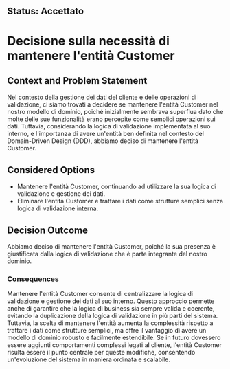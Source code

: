 ## Status: Accettato

# Decisione sulla necessità di mantenere l'entità Customer

## Context and Problem Statement

Nel contesto della gestione dei dati del cliente e delle operazioni di validazione, ci siamo trovati a decidere se mantenere l'entità Customer nel nostro modello di dominio, poiché inizialmente sembrava superflua dato che molte delle sue funzionalità erano percepite come semplici operazioni sui dati. Tuttavia, considerando la logica di validazione implementata al suo interno, e l'importanza di avere un'entità ben definita nel contesto del Domain-Driven Design (DDD), abbiamo deciso di mantenere l'entità Customer.

## Considered Options

* Mantenere l'entità Customer, continuando ad utilizzare la sua logica di validazione e gestione dei dati.
* Eliminare l'entità Customer e trattare i dati come strutture semplici senza logica di validazione interna.

## Decision Outcome

Abbiamo deciso di mantenere l'entità Customer, poiché la sua presenza è giustificata dalla logica di validazione che è parte integrante del nostro dominio.

### Consequences

Mantenere l'entità Customer consente di centralizzare la logica di validazione e gestione dei dati al suo interno. Questo approccio permette anche di garantire che la logica di business sia sempre valida e coerente, evitando la duplicazione della logica di validazione in più parti del sistema. Tuttavia, la scelta di mantenere l'entità aumenta la complessità rispetto a trattare i dati come strutture semplici, ma offre il vantaggio di avere un modello di dominio robusto e facilmente estendibile. Se in futuro dovessero essere aggiunti comportamenti complessi legati al cliente, l'entità Customer risulta essere il punto centrale per queste modifiche, consentendo un'evoluzione del sistema in maniera ordinata e scalabile.
